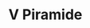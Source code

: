 ---
title: V Piramide

mediaPath: /videos/p_16_cinec1955-1080p.mp4
mediaPosition:  [296327.24094382575,4633608.135185997,130.09782779923]
mediaRotation:  [0.6842438506693153,0.10685432700846685,0.11130499378310539,0.7127437856479273]
mediaScale: 1
cameraFOV: 37.36

cameraPosition:  [296328.3376443344,4633604.709446645,130.24465383969974]
cameraTarget:  [296327.65863277507,4633606.830460178,130.15374791058957]
# Pair of camera points and targets: [final point], ... , [entrance point]
cameraPath: [
    [[],[]]
]

animationEntry: 
---